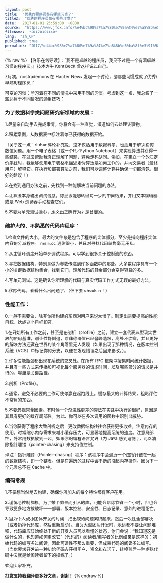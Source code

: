 ```yaml
---
layout: post
title:  "优秀的程序员都有哪些习惯？"
title2:  "优秀的程序员都有哪些习惯？"
date:   2017-01-01 23:59:00  +0800
source:  "https://www.jfox.info/%e4%bc%98%e7%a7%80%e7%9a%84%e7%a8%8b%e5%ba%8f%e5%91%98%e9%83%bd%e6%9c%89%e5%93%aa%e4%ba%9b%e4%b9%a0%e6%83%af.html"
fileName:  "20170101440"
lang:  "zh_CN"
published: true
permalink: "2017/%e4%bc%98%e7%a7%80%e7%9a%84%e7%a8%8b%e5%ba%8f%e5%91%98%e9%83%bd%e6%9c%89%e5%93%aa%e4%ba%9b%e4%b9%a0%e6%83%af.html"
---
```

{% raw %}
【伯乐在线导读】：「我不是卓越的程序员，我只不过是一个有着卓越习惯的程序员。」技术大牛 Kent Beck 曾这样说过自己。

7月初，nostrademons 在 Hacker News 发起一个讨论，是哪些习惯成就了优秀/卓越的程序员？

可变的习惯：学习着在不同的情况中采用不同的习惯。考虑到这一点，我总结了一些适用于不同情况的通用技巧：

### 为了数据科学类问题研究新领域的发展：

1.尽量亲自动手去完成事情。你将会有一种直觉，知道如何去处理该事物。

2.积累案例，从数据表中标注着你已获得的数据开始。

（关于这一点：rluhar 评论补充说，这不仅适用于数据科学，也适用于解决任何数值问题。用一个电子表格（或一个R／Python Notebook）来实现算法并获得一些结果，在过去帮助我真正理解了问题，避免走死胡同。例如，在建立一个外汇定价系统时，我能够使用电子表格来描述定价算法是如何工作的，并向交易者（最终用户）解释它。在执行和部署算法之前，我们可以调整计算并确保一切都清楚。很好的建议！）

3.在找到通用办法之前，先找到一种能解决当前问题的办法。

4.让算法本身输出调试信息。你应该能够转储每一步的中间结果，并用文本编辑器或是 Web 浏览器手动检查它们。

5.不要为单元测试操心，定义出正确行为才是首要的。

### 维护大的、不熟悉的代码库程序：

1.检查文件的大小。最大的文件总是包含了程序的实体部分，至少是指向程序实体内容的分派程序。 main.cc  通常很小，并且对寻找代码结构毫无用处。

2.从主循环调度开始单步调试程序。可以学到很多关于控制流的东西。

3.寻找数据结构，特别是做为参数传递到许多函数中的那些。大多数程序具有一个小的关键数据结构集合，找到它们，理解代码的其余部分会变得容易的多。

4.写单元测试。这是确认你所理解的代码与真实代码工作方式无误的最好方法。

5.移除代码，看看什么出问题了。（但不要 check in！）

### 性能工作：

0.一般不需要做，除非你所构建的东西对用户来说太慢了。制定出需要提高的性能目标，达成这个目标即可。

1.在开始所有工作之前，甚至是在剖析（profile）之前，建立一套代表典型现实世界的使用基准。别让性能倒退，除非你确信已经登峰造极，高处不胜寒，并且更好的解决方法还藏在世界的某个角落里无人发现（如果出现了那种情况，在版本控制系统（VCS）中标记你的分支，以便在发现错误之后回来更改。）。

2.许多性能瓶颈都出现在系统的交叉处。在所有 RPC 框架中搜集时间统计数据，并且有一些方式来传播和可视化每个服务器的请求时间，以及哪些部分的请求是并行的，哪里是关键路径。

3.剖析（Profile）。

4.通常，避免不必要的工作可使你赢在起跑线上。缓存最大的计算结果，粗略评估不常用的东西。

5.不要忽视常量因素。有时候一个渐进性更差的算法在实践中执行的很好，原因是其具有更好的缓存局部性。为此，你可以在多次调用的函数中识别出威胁。

6.当你获得了程序大致剖析之后，更改数据结构往往会获得更多收益。注意内存的使用，时常缩小内存需求来减小缓存压力，可显著地提高系统的速度。注意局部性，将常用数据放到一起。如果你的编程语言允许（为 Java 感到遗憾 ），可以消除指针雕镂（pointer-chasing）来支持值控制。

译注：指针雕镂（Pointer-chasing）程序：该程序中会遍历一个由指针链在一起的数据结构，即一个链表。但是在遍历的过程中会不断的引起内存操作。因为下一个元素总不在 Cache 中。

### 编码常规

1.不要想当然地去构建，确保你所加入的每个特性都有客户在用。

2.谨慎地控制依赖。为了某个效果而引入的库，可能会帮你节省一个小时，但也会导致更多地方被破坏——部署、版本控制、安全性、日志记录、意外的进程死亡。

3.当为个人或小团体开发的时候，把出现的问题累积起来，然后一次性全部解决（或者扔掉代码库，然后重新启动）。当为大型团队开发时，永远都不要让问题堆积，代码库应该始终处于新的开发人员可以看懂的状态，他们会说：“我知道这是做什么的，也知道如何更改它”（代码的）阅读者/编写者的比例结果是这样的：初始代码的编写多过阅读，因此可读性不那么重要，但成熟代码的阅读多过编写。（当你要求开发前一种初始代码去获得用户、资金和存活了，转换到后一种成熟代码中去就是给阅读者留下的操练了。）

欢迎大家补充。

**打赏支持我翻译更多好文章，谢谢！**
{% endraw %}
